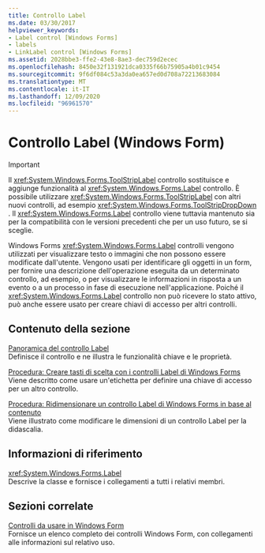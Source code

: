 ```yaml
---
title: Controllo Label
ms.date: 03/30/2017
helpviewer_keywords:
- Label control [Windows Forms]
- labels
- LinkLabel control [Windows Forms]
ms.assetid: 2028bbe3-ffe2-43e8-8ae3-dec759d2ecec
ms.openlocfilehash: 8450e32f131921dca0335f66b75905a4b01c9454
ms.sourcegitcommit: 9f6df084c53a3da0ea657ed0d708a72213683084
ms.translationtype: MT
ms.contentlocale: it-IT
ms.lasthandoff: 12/09/2020
ms.locfileid: "96961570"
---
```

# <a name="label-control-windows-forms"></a>Controllo Label (Windows Form)
> [!IMPORTANT]
> Il <xref:System.Windows.Forms.ToolStripLabel> controllo sostituisce e aggiunge funzionalità al <xref:System.Windows.Forms.Label> controllo. È possibile utilizzare <xref:System.Windows.Forms.ToolStripLabel> con altri nuovi controlli, ad esempio <xref:System.Windows.Forms.ToolStripDropDown> . Il <xref:System.Windows.Forms.Label> controllo viene tuttavia mantenuto sia per la compatibilità con le versioni precedenti che per un uso futuro, se si sceglie.  
  
 Windows Forms <xref:System.Windows.Forms.Label> controlli vengono utilizzati per visualizzare testo o immagini che non possono essere modificate dall'utente. Vengono usati per identificare gli oggetti in un form, per fornire una descrizione dell'operazione eseguita da un determinato controllo, ad esempio, o per visualizzare le informazioni in risposta a un evento o a un processo in fase di esecuzione nell'applicazione. Poiché il <xref:System.Windows.Forms.Label> controllo non può ricevere lo stato attivo, può anche essere usato per creare chiavi di accesso per altri controlli.  
  
## <a name="in-this-section"></a>Contenuto della sezione  
 [Panoramica del controllo Label](label-control-overview-windows-forms.md)  
 Definisce il controllo e ne illustra le funzionalità chiave e le proprietà.  
  
 [Procedura: Creare tasti di scelta con i controlli Label di Windows Forms](how-to-create-access-keys-with-windows-forms-label-controls.md)  
 Viene descritto come usare un'etichetta per definire una chiave di accesso per un altro controllo.  
  
 [Procedura: Ridimensionare un controllo Label di Windows Forms in base al contenuto](how-to-size-a-windows-forms-label-control-to-fit-its-contents.md)  
 Viene illustrato come modificare le dimensioni di un controllo Label per la didascalia.  
  
## <a name="reference"></a>Informazioni di riferimento  
 <xref:System.Windows.Forms.Label>  
 Descrive la classe e fornisce i collegamenti a tutti i relativi membri.  
  
## <a name="related-sections"></a>Sezioni correlate  
 [Controlli da usare in Windows Form](controls-to-use-on-windows-forms.md)  
 Fornisce un elenco completo dei controlli Windows Form, con collegamenti alle informazioni sul relativo uso.
